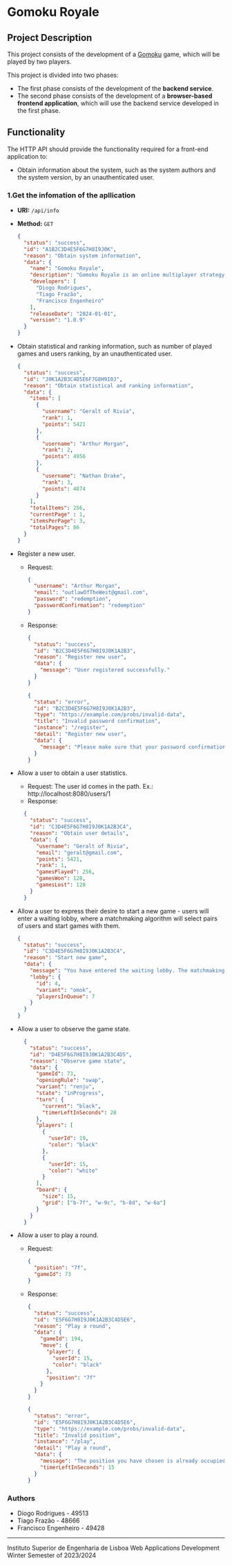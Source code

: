# Gomoku Royale

## Project Description

This project consists of the development of a [Gomoku](https://en.wikipedia.org/wiki/Gomoku) game, which will be played
by two players.

This project is divided into two phases:

- The first phase consists of the development of the **backend service**.
- The second phase consists of the development of a **browser-based frontend application**, which will use the backend
  service developed in the first phase.

## Functionality

The HTTP API should provide the functionality required for a front-end application to:

- Obtain information about the system, such as the system authors and the system version, by an unauthenticated user.
### 1.Get the infomation of the apllication
- **URI:** `/api/info`
- **Method:** `GET`
  ```json
  {
    "status": "success",
    "id": "A1B2C3D4E5F6G7H8I9J0K",
    "reason": "Obtain system information",
    "data": {
      "name": "Gomoku Royale",
      "description": "Gomoku Royale is an online multiplayer strategy game where players compete to connect five of their pieces in a row, column or diagonally.",
      "developers": [
        "Diogo Rodrigues",
        "Tiago Frazão",
        "Francisco Engenheiro"
      ],
      "releaseDate": "2024-01-01",
      "version": "1.0.9"
    }
  }
  ```

- Obtain statistical and ranking information, such as number of played games and users ranking, by an unauthenticated
  user.
  ```json
  {
    "status": "success",
    "id": "J0K1A2B3C4D5E6F7G8H9I0J",
    "reason": "Obtain statistical and ranking information",
    "data": {
      "items": [
        {
          "username": "Geralt of Rivia",
          "rank": 1,
          "points": 5421
        },  
        {
          "username": "Arthur Morgan",
          "rank": 2,
          "points": 4956
        },
        {
          "username": "Nathan Drake",
          "rank": 3,
          "points": 4874
        }
      ],
      "totalItems": 256,
      "currentPage" : 1,
      "itemsPerPage": 3,
      "totalPages": 86
    }
  }
  ```
- Register a new user.
    - Request:
      ```json
      {
        "username": "Arthur Morgan",
        "email": "outlawOfTheWest@gmail.com",
        "password": "redemption",
        "passwordConfirmation": "redemption"
      }
      ```
    - Response:
      ```json
      {
        "status": "success",
        "id": "B2C3D4E5F6G7H8I9J0K1A2B3",
        "reason": "Register new user",
        "data": {
          "message": "User registered successfully."
        }
      }
      ```

      ```json
      {
        "status": "error",
        "id": "B2C3D4E5F6G7H8I9J0K1A2B3",
        "type": "https://example.com/probs/invalid-data",
        "title": "Invalid password confirmation",
        "instance": "/register",
        "detail": "Register new user",
        "data": {
          "message": "Please make sure that your password confirmation matches your password." 
        }
      }
      ```

- Allow a user to obtain a user statistics.
    - Request:
        The user id comes in the path. Ex.: http://localhost:8080/users/1
    - Response:
  ```json
    {
      "status": "success",
      "id": "C3D4E5F6G7H8I9J0K1A2B3C4",
      "reason": "Obtain user details",
      "data": {
        "username": "Geralt of Rivia",
        "email": "geralt@gmail.com",
        "points": 5421,
        "rank": 1,
        "gamesPlayed": 256,
        "gamesWon": 128,
        "gamesLost": 128  
      }
    }
    ```

- Allow a user to express their desire to start a new game - users will enter a waiting lobby, where a matchmaking
  algorithm will select pairs of users and start games with them.
  ```json
  {
    "status": "success",
    "id": "C3D4E5F6G7H8I9J0K1A2B3C4",
    "reason": "Start new game",
    "data": {
      "message": "You have entered the waiting lobby. The matchmaking algorithm will pair you with an opponent. Please wait for the game to start.",
      "lobby": {
        "id": 4,
        "variant": "omok",  
        "playersInQueue": 7
      }
    }
  }
  ```

- Allow a user to observe the game state.
  ```json
    {
      "status": "success",
      "id": "D4E5F6G7H8I9J0K1A2B3C4D5",
      "reason": "Observe game state",
      "data": {
        "gameId": 73,
        "openingRule": "swap",
        "variant": "renju",
        "state": "inProgress",
        "turn": {
          "current": "black",
          "timerLeftInSeconds": 28         
        },
        "players": [
          { 
            "userId": 19,
            "color": "black"
          },
          {
            "userId": 15,
            "color": "white"
          }
        ],
        "board": {
          "size": 15,
          "grid": ["b-7f", "w-9c", "b-8d", "w-6a"]
        }  
      }
    }
    ```
- Allow a user to play a round.
    - Request:
      ```json
      {
        "position": "7f",
        "gameId": 73
      }
      ```
    - Response:
      ```json
      {
        "status": "success",
        "id": "E5F6G7H8I9J0K1A2B3C4D5E6",
        "reason": "Play a round",
        "data": {
          "gameId": 194,
          "move": {
            "player": {
              "userId": 15,
              "color": "black"
            },
            "position": "7f"
          } 
        }
      }
      ```

      ```json
      {
        "status": "error",
        "id": "E5F6G7H8I9J0K1A2B3C4D5E6",
        "type": "https://example.com/probs/invalid-data",
        "title": "Invalid position",
        "instance": "/play",
        "detail": "Play a round",
        "data": {
          "message": "The position you have chosen is already occupied. Please choose another position.",
          "timerLeftInSeconds": 15
        }
      }
      ```

### Authors

- Diogo Rodrigues - 49513
- Tiago Frazão - 48666
- Francisco Engenheiro - 49428

---
Instituto Superior de Engenharia de Lisboa
Web Applications Development
Winter Semester of 2023/2024
